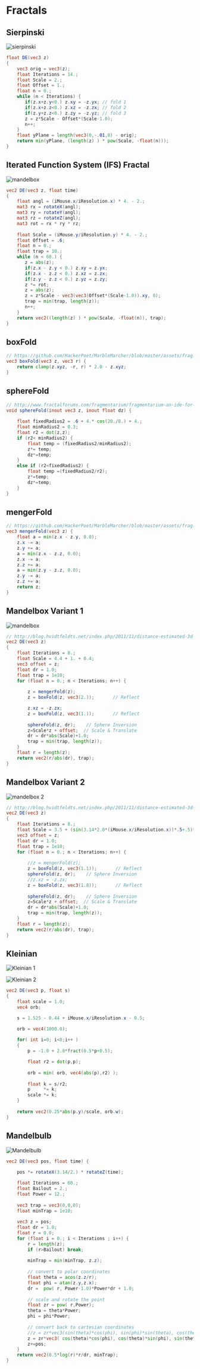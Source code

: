 # Fractals

## Sierpinski

![sierpinski](https://github.com/darkeclipz/shaders/blob/master/screenshots/shadertoy29.png)

```glsl
float DE(vec3 z)
{
    vec3 orig = vec3(z);
    float Iterations = 14.;
    float Scale = 2.;
    float Offset = 1.;
    float n = 0.;
    while (n < Iterations) {
       if(z.x+z.y<0.) z.xy = -z.yx; // fold 1
       if(z.x+z.z<0.) z.xz = -z.zx; // fold 2
       if(z.y+z.z<0.) z.zy = -z.yz; // fold 3     
       z = z*Scale - Offset*(Scale-1.0);
       n++;
    }
    float yPlane = length(vec3(0,-.01,0) - orig);
    return min(yPlane, (length(z) ) * pow(Scale, -float(n)));
}
```

## Iterated Function System (IFS) Fractal

![mandelbox](https://github.com/darkeclipz/shaders/blob/master/screenshots/shadertoy26.png)

```glsl
vec2 DE(vec3 z, float time)
{
    float angl = (iMouse.x/iResolution.x) * 4. - 2.;
    mat3 rx = rotateX(angl);
    mat3 ry = rotateY(angl);
    mat3 rz = rotateZ(angl);
    mat3 rot = rx * ry * rz;
 
    float Scale = (iMouse.y/iResolution.y) * 4. - 2.;
    float Offset = .6;
    float n = 0.;
    float trap = 10.;
    while (n < 60.) {
       z = abs(z);
       if(z.x - z.y < 0.) z.xy = z.yx;
       if(z.x - z.z < 0.) z.xz = z.zx;
       if(z.y - z.z < 0.) z.yz = z.zy;
       z *= rot;
       z = abs(z);
       z = z*Scale - vec3(vec3(Offset*(Scale-1.0)).xy, 0);
       trap = min(trap, length(z));
       n++;
    }
    return vec2((length(z) ) * pow(Scale, -float(n)), trap);
}
```

## boxFold

```glsl
// https://github.com/HackerPoet/MarbleMarcher/blob/master/assets/frag.glsl
vec3 boxFold(vec3 z, vec3 r) {
	return clamp(z.xyz, -r, r) * 2.0 - z.xyz;
}
```

## sphereFold

```glsl
// http://www.fractalforums.com/fragmentarium/fragmentarium-an-ide-for-exploring-3d-fractals-and-other-systems-on-the-gpu/15/
void sphereFold(inout vec3 z, inout float dz) {
    
    float fixedRadius2 = .6 + 4.* cos(20./8.) + 4.;
    float minRadius2 = 0.3;
	float r2 = dot(z,z);
	if (r2< minRadius2) {
		float temp = (fixedRadius2/minRadius2);
		z*= temp;
		dz*=temp;
	} 
    else if (r2<fixedRadius2) {
		float temp =(fixedRadius2/r2);
		z*=temp;
		dz*=temp;
	}
}
```

## mengerFold

```glsl
// https://github.com/HackerPoet/MarbleMarcher/blob/master/assets/frag.glsl
vec3 mengerFold(vec3 z) {
	float a = min(z.x - z.y, 0.0);
	z.x -= a;
	z.y += a;
	a = min(z.x - z.z, 0.0);
	z.x -= a;
	z.z += a;
	a = min(z.y - z.z, 0.0);
	z.y -= a;
	z.z += a;
    return z;
}
```

## Mandelbox Variant 1

![mandelbox](https://github.com/darkeclipz/shaders/blob/master/screenshots/mandelbox_de_variant1.png)

```glsl
// http://blog.hvidtfeldts.net/index.php/2011/11/distance-estimated-3d-fractals-vi-the-mandelbox/
vec2 DE(vec3 z)
{
    float Iterations = 8.;
    float Scale = 4.4 + 1. + 0.4;
	vec3 offset = z;
	float dr = 1.0;
    float trap = 1e10;
	for (float n = 0.; n < Iterations; n++) {
        
        z = mengerFold(z);
        z = boxFold(z, vec3(2.));       // Reflect

        z.xz = -z.zx;
		z = boxFold(z, vec3(1.));       // Reflect
        
		sphereFold(z, dr);    // Sphere Inversion
        z=Scale*z + offset;  // Scale & Translate
        dr = dr*abs(Scale)+1.0;
        trap = min(trap, length(z));
	}
	float r = length(z);
	return vec2(r/abs(dr), trap);
}
```

## Mandelbox Variant 2

![mandelbox 2](https://github.com/darkeclipz/shaders/blob/master/screenshots/mandelbox_de_variant2.png)


```glsl
// http://blog.hvidtfeldts.net/index.php/2011/11/distance-estimated-3d-fractals-vi-the-mandelbox/
vec2 DE(vec3 z)
{
    float Iterations = 8.;
    float Scale = 3.5 + (sin(3.14*2.0*(iMouse.x/iResolution.x))*.5+.5)*2.3;
	vec3 offset = z;
	float dr = 1.0;
    float trap = 1e10;
	for (float n = 0.; n < Iterations; n++) {
        
        //z = mengerFold(z);
        z = boxFold(z, vec3(1.1));       // Reflect
        sphereFold(z, dr);    // Sphere Inversion
        //z.xz = -z.zx;
		z = boxFold(z, vec3(1.8));       // Reflect
        
		sphereFold(z, dr);    // Sphere Inversion
        z=Scale*z + offset;  // Scale & Translate
        dr = dr*abs(Scale)+1.0;
        trap = min(trap, length(z));
	}
	float r = length(z);
	return vec2(r/abs(dr), trap);
}
```

## Kleinian 

![Kleinian 1](https://github.com/darkeclipz/shaders/blob/master/screenshots/shadertoy24.png)

![Kleinian 2](https://github.com/darkeclipz/shaders/blob/master/screenshots/shadertoy25.png)

```glsl
vec2 DE(vec3 p, float s)
{
	float scale = 1.0;
    vec4 orb;

    s = 1.525 - 0.44 + iMouse.x/iResolution.x - 0.5;

	orb = vec4(1000.0); 
	
	for( int i=0; i<8;i++ )
	{
		p = -1.0 + 2.0*fract(0.5*p+0.5);

		float r2 = dot(p,p);
		
        orb = min( orb, vec4(abs(p),r2) );
		
		float k = s/r2;
		p     *= k;
		scale *= k;
	}
	
	return vec2(0.25*abs(p.y)/scale, orb.w);
}
```

## Mandelbulb

![Mandelbulb](https://github.com/darkeclipz/shaders/blob/master/screenshots/mandelbulb1.png)

```glsl
vec2 DE(vec3 pos, float time) {
        
    pos *= rotateX(3.14/2.) * rotateZ(time);

    float Iterations = 60.;
    float Bailout = 2.;
    float Power = 12.;
    
    vec3 trap = vec3(0,0,0);
    float minTrap = 1e10;
    
	vec3 z = pos;
	float dr = 1.0;
	float r = 0.0;
	for (float i = 0.; i < Iterations ; i++) {
		r = length(z);
		if (r>Bailout) break;
        
        minTrap = min(minTrap, z.z);
		
		// convert to polar coordinates
		float theta = acos(z.z/r);
		float phi = atan(z.y,z.x);
		dr =  pow( r, Power-1.0)*Power*dr + 1.0;
		
		// scale and rotate the point
		float zr = pow( r,Power);
		theta = theta*Power;
		phi = phi*Power;
		
		// convert back to cartesian coordinates
		//z = zr*vec3(sin(theta)*cos(phi), sin(phi)*sin(theta), cos(theta));
        z = zr*vec3( cos(theta)*cos(phi), cos(theta)*sin(phi), sin(theta) );
		z+=pos;
	}
	return vec2(0.5*log(r)*r/dr, minTrap);
}
```